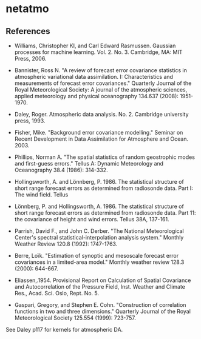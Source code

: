 # netatmo


## References
* Williams, Christopher KI, and Carl Edward Rasmussen. Gaussian processes for machine learning. Vol. 2. No. 3. Cambridge, MA: MIT Press, 2006.

* Bannister, Ross N. "A review of forecast error covariance statistics in atmospheric variational data assimilation. I: Characteristics and measurements of forecast error covariances." Quarterly Journal of the Royal Meteorological Society: A journal of the atmospheric sciences, applied meteorology and physical oceanography 134.637 (2008): 1951-1970.


* Daley, Roger. Atmospheric data analysis. No. 2. Cambridge university press, 1993.
* Fisher, Mike. "Background error covariance modelling." Seminar on Recent Development in Data Assimilation for Atmosphere and Ocean. 2003.

* Phillips, Norman A. "The spatial statistics of random geostrophic modes and first-guess errors." Tellus A: Dynamic Meteorology and Oceanography 38.4 (1986): 314-332.
* Hollingsworth, A. and Lönnberg, P. 1986. The statistical structure of short  range forecast errors as determined from  radiosonde data.  Part I: The wind  field. Tellus 
* Lönnberg, P. and Hollingsworth, A. 1986. The statistical structure of short range  forecast errors as determined from radiosonde data. Part 11: the covariance of height and wind  errors. Tellus 38A, 137-161.
* Parrish, David F., and John C. Derber. "The National Meteorological Center's spectral statistical-interpolation analysis system." Monthly Weather Review 120.8 (1992): 1747-1763.
* Berre, Loïk. "Estimation of synoptic and mesoscale forecast error covariances in a limited-area model." Monthly weather review 128.3 (2000): 644-667.
* Eliassen,.1954. Provisional Report on Calculation of Spatial Covariance and Autocorrelation of the Pressure Field, Inst. Weather and Climate Res., Acad. Sci. Oslo, Rept. No. 5.

* Gaspari, Gregory, and Stephen E. Cohn. "Construction of correlation functions in two and three dimensions." Quarterly Journal of the Royal Meteorological Society 125.554 (1999): 723-757.


See Daley p117 for kernels for atmospheric DA.